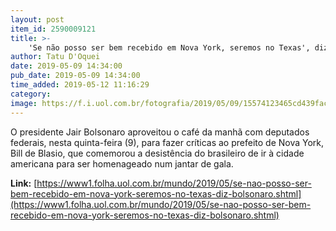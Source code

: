 ```yaml
---
layout: post
item_id: 2590009121
title: >-
    'Se não posso ser bem recebido em Nova York, seremos no Texas', diz Bolsonaro
author: Tatu D'Oquei
date: 2019-05-09 14:34:00
pub_date: 2019-05-09 14:34:00
time_added: 2019-05-12 11:16:29
category: 
image: https://f.i.uol.com.br/fotografia/2019/05/09/15574123465cd439fac7479_1557412346_3x2_rt.jpg
---
```


O presidente Jair Bolsonaro aproveitou o café da manhã com deputados federais, nesta quinta-feira (9), para fazer críticas ao prefeito de Nova York, Bill de Blasio, que comemorou a desistência do brasileiro de ir à cidade americana para ser homenageado num jantar de gala.

**Link:** [https://www1.folha.uol.com.br/mundo/2019/05/se-nao-posso-ser-bem-recebido-em-nova-york-seremos-no-texas-diz-bolsonaro.shtml](https://www1.folha.uol.com.br/mundo/2019/05/se-nao-posso-ser-bem-recebido-em-nova-york-seremos-no-texas-diz-bolsonaro.shtml)

